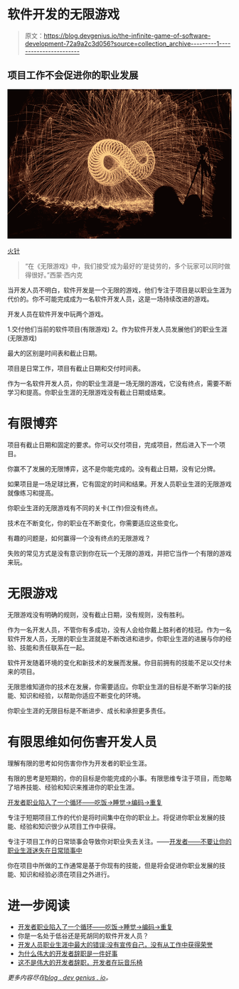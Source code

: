 # 软件开发的无限游戏

> 原文：<https://blog.devgenius.io/the-infinite-game-of-software-development-72a9a2c3d056?source=collection_archive---------1----------------------->

## 项目工作不会促进你的职业发展

![](img/3c18cfc5a742b4922eba49d7f9ac8e96.png)

[火针](https://pixabay.com/photos/steelwool-fire-infinite-firespin-458842/)

> “在《无限游戏》中，我们接受‘成为最好的’是徒劳的，多个玩家可以同时做得很好。”西蒙·西内克

当开发人员不明白，软件开发是一个无限的游戏，他们专注于项目是以职业生涯为代价的。你不可能完成成为一名软件开发人员，这是一场持续改进的游戏。

开发人员在软件开发中玩两个游戏。

1.交付他们当前的软件项目(有限游戏)
2。作为软件开发人员发展他们的职业生涯(无限游戏)

最大的区别是时间表和截止日期。

项目是日常工作，项目有截止日期和交付时间表。

作为一名软件开发人员，你的职业生涯是一场无限的游戏，它没有终点，需要不断学习和提高。你职业生涯的无限游戏没有截止日期或结束。

# 有限博弈

项目有截止日期和固定的要求。你可以交付项目，完成项目，然后进入下一个项目。

你赢不了发展的无限博弈，这不是你能完成的。没有截止日期，没有记分牌。

如果项目是一场足球比赛，它有固定的时间和结果。开发人员职业生涯的无限游戏就像练习和提高。

你职业生涯的无限游戏有不同的关卡(工作)但没有终点。

技术在不断变化，你的职业在不断变化，你需要适应这些变化。

有趣的问题是，如何赢得一个没有终点的无限游戏？

失败的常见方式是没有意识到你在玩一个无限的游戏，并把它当作一个有限的游戏来玩。

# 无限游戏

无限游戏没有明确的规则，没有截止日期，没有规则，没有胜利。

作为一名开发人员，不管你有多成功，没有人会给你戴上胜利者的桂冠。作为一名软件开发人员，无限的职业生涯就是不断改进和进步。你职业生涯的进展与你的经验、技能和责任联系在一起。

软件开发随着环境的变化和新技术的发展而发展。你目前拥有的技能不足以交付未来的项目。

无限思维知道你的技术在发展，你需要适应。你职业生涯的目标是不断学习新的技能、知识和经验，以帮助你适应不断变化的环境。

你职业生涯的无限目标是不断进步、成长和承担更多责任。

# 有限思维如何伤害开发人员

理解有限的思考如何伤害你作为开发者的职业生涯。

有限的思考是短期的，你的目标是你能完成的小事。有限思维专注于项目，而忽略了培养技能、经验和知识来推进你的职业生涯。

[开发者职业陷入了一个循环——吃饭→睡觉→编码→重复](/developer-careers-are-stuck-in-a-loop-eat-sleep-code-repeat-1393dcb359aa)

专注于短期项目工作的代价是将时间集中在你的职业上。将促进你职业发展的技能、经验和知识很少从项目工作中获得。

专注于项目工作的日常琐事会导致你对职业失去关注。——[开发者——不要让你的职业生涯迷失在日常琐事中](/developers-dont-let-your-career-get-lost-in-the-daily-grind-ec6e54a00d73)

你在项目中所做的工作通常是基于你现有的技能，但是将会促进你职业发展的技能、知识和经验必须在项目之外进行。

# 进一步阅读

*   [开发者职业陷入了一个循环——吃饭→睡觉→编码→重复](/developer-careers-are-stuck-in-a-loop-eat-sleep-code-repeat-1393dcb359aa)
*   你是一名处于低谷还是死胡同的软件开发人员？
*   [开发人员职业生涯中最大的错误:没有宣传自己，没有从工作中获得荣誉](https://javascript.plainenglish.io/developers-biggest-career-mistake-not-promoting-themselves-and-not-getting-credit-for-their-work-d3d1e0fff33b)
*   [为什么伟大的开发者辞职是一件好事](https://itnext.io/why-the-great-developer-resignation-is-a-good-thing-12769a11af70)
*   [这不是伟大的开发者辞职，开发者在玩音乐椅](https://itnext.io/its-not-the-great-developer-resignation-developers-are-playing-musical-chairs-b4219ec7e3bb)

*更多内容尽在*[*blog . dev genius . io*](http://blog.devgenius.io)*。*